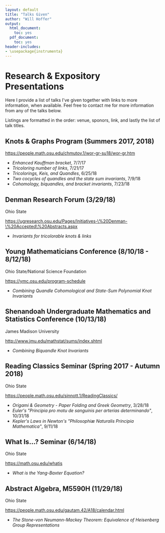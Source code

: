 ```yaml
---
layout: default
title: "Talks Given"
author: "Will Hoffer"
output:
  html_document:
    toc: yes
  pdf_document:
    toc: yes
header-includes:
- \usepackage{instrumenta}
---
```




# Research & Expository Presentations

Here I provide a list of talks I've given together with links to more information, when available. Feel free to contact me for more information from any of the talks below.

Listings are formatted in the order: venue, sponors, link, and lastly the list of talk titles.


## Knots & Graphs Program (Summers 2017, 2018) 

<https://people.math.osu.edu/chmutov.1/wor-gr-su18/wor-gr.htm>
 
- *Enhanced Kauffman bracket*, 7/7/17
- *Tricoloring number of links*, 7/21/17
- *Tricolorings, Keis, and Quandles*, 6/25/18
- *Two cocycles of quandles and the state sum invariants*, 7/9/18
- *Cohomology, biquandles, and bracket invariants*, 7/23/18


## Denman Research Forum (3/29/18)
Ohio State

<https://ugresearch.osu.edu/Pages/Initiatives-\%20Denman-\%20Accepted\%20Abstracts.aspx> 

- *Invariants for tricolorable knots & links*


## Young Mathematicians Conference (8/10/18 - 8/12/18)

Ohio State/National Science Foundation

<https://ymc.osu.edu/program-schedule> 

- *Combining Quandle Cohomological and State-Sum Polynomial Knot Invariants*

## Shenandoah Undergraduate Mathematics and Statistics Conference (10/13/18)

James Madison University

<http://www.jmu.edu/mathstat/sums/index.shtml> 

- *Combining Biquandle Knot Invariants*


## Reading Classics Seminar (Spring 2017 - Autumn 2018) 

Ohio State

<https://people.math.osu.edu/sinnott.1/ReadingClassics/>

- *Origami & Geometry - Paper Folding and Greek Geometry*, 3/28/18
- *Euler's  "Principia pro motu de sanguinis per arterias determinando"*, 10/31/18
- *Kepler's Laws in Newton's "Philosophiæ Naturalis Principia Mathematica"*, 9/11/18
   

## What Is...? Seminar (6/14/18) 

Ohio State

<https://math.osu.edu/whatis>

- *What is the Yang-Baxter Equation?*


## Abstract Algebra, M5590H (11/29/18)

Ohio State 

<https://people.math.osu.edu/gautam.42/A18/calendar.html>

- *The Stone-von Neumann-Mackey Theorem: Equivalence of Heisenberg Group Representations*




